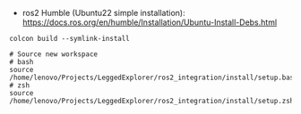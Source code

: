 + ros2 Humble (Ubuntu22 simple installation): https://docs.ros.org/en/humble/Installation/Ubuntu-Install-Debs.html
```shell
colcon build --symlink-install

# Source new workspace
# bash
source /home/lenovo/Projects/LeggedExplorer/ros2_integration/install/setup.bash
# zsh
source /home/lenovo/Projects/LeggedExplorer/ros2_integration/install/setup.zsh
```